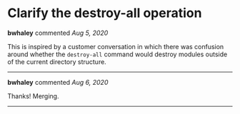 # Clarify the destroy-all operation

**bwhaley** commented *Aug 5, 2020*

This is inspired by a customer conversation in which there was confusion around whether the `destroy-all` command would destroy modules outside of the current directory structure.
<br />
***


**bwhaley** commented *Aug 6, 2020*

Thanks! Merging.
***

